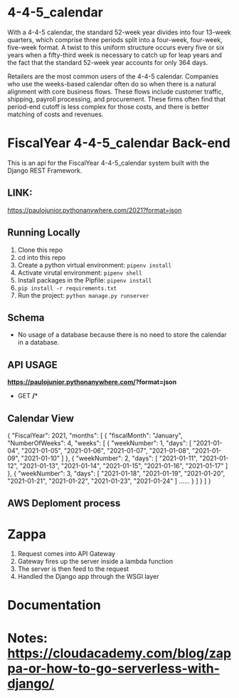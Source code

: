 # 4-4-5_calendar

With a 4-4-5 calendar, the standard 52-week year divides into four 13-week quarters, which comprise three periods split into a four-week, four-week, five-week format. A twist to this uniform structure occurs every five or six years when a fifty-third week is necessary to catch up for leap years and the fact that the standard 52-week year accounts for only 364 days.

Retailers are the most common users of the 4-4-5 calendar. Companies who use the weeks-based calendar often do so when there is a natural alignment with core business flows. These flows include customer traffic, shipping, payroll processing, and procurement. These firms often find that period-end cutoff is less complex for those costs, and there is better matching of costs and revenues.


# FiscalYear 4-4-5_calendar Back-end

This is an api for the  FiscalYear 4-4-5_calendar system built with the Django REST Framework.

## LINK:

https://paulojunior.pythonanywhere.com/2021?format=json

## Running Locally

1. Clone this repo
1. cd into this repo
1. Create a python virtual environment: `pipenv install`
1. Activate virutal environment: `pipenv shell`
1. Install packages in the Pipfile: `pipenv install`
1. `pip install -r requirements.txt`
1. Run the project: `python manage.py runserver`

## Schema

* No usage of a database because there is no need to store the calendar in a database.

## API USAGE

**https://paulojunior.pythonanywhere.com/<year>?format=json**

* GET
**/<year>***

## Calendar View

{
"FiscalYear": 2021,
"months": [
{
"fiscalMonth": "January",
"NumberOfWeeks": 4,
"weeks": [
{
"weekNumber": 1,
"days": [
"2021-01-04",
"2021-01-05",
"2021-01-06",
"2021-01-07",
"2021-01-08",
"2021-01-09",
"2021-01-10"
]
},
{
"weekNumber": 2,
"days": [
"2021-01-11",
"2021-01-12",
"2021-01-13",
"2021-01-14",
"2021-01-15",
"2021-01-16",
"2021-01-17"
]
},
{
"weekNumber": 3,
"days": [
"2021-01-18",
"2021-01-19",
"2021-01-20",
"2021-01-21",
"2021-01-22",
"2021-01-23",
"2021-01-24"
]
......
}
]
}
]
}
 
 
 ##  AWS Deploment process
# Zappa
1. Request comes into API Gateway
2. Gateway fires up the server inside a lambda function
3. The server is then feed to the request
4. Handled the Django app through the WSGI layer

 # Documentation


 # Notes: https://cloudacademy.com/blog/zappa-or-how-to-go-serverless-with-django/

